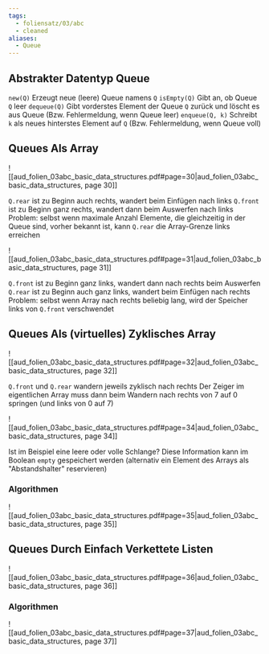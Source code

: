 ```yaml
---
tags:
  - foliensatz/03/abc
  - cleaned
aliases:
  - Queue
---
```


## Abstrakter Datentyp Queue

`new(Q)`
	Erzeugt neue (leere) Queue namens `Q`
`isEmpty(Q)`
	Gibt an, ob Queue `Q` leer
`dequeue(Q)`
	Gibt vorderstes Element der Queue `Q` zurück und löscht es aus Queue
	(Bzw. Fehlermeldung, wenn Queue leer)
`enqueue(Q, k)`
	Schreibt `k` als neues hinterstes Element auf `Q`
	(Bzw. Fehlermeldung, wenn Queue voll)

## Queues Als Array

![[aud_folien_03abc_basic_data_structures.pdf#page=30|aud_folien_03abc_basic_data_structures, page 30]]

`Q.rear` ist zu Beginn auch rechts, wandert beim Einfügen nach links
`Q.front` ist zu Beginn ganz rechts, wandert dann beim Auswerfen nach links
Problem: selbst wenn maximale Anzahl Elemente, die gleichzeitig in der Queue sind, vorher bekannt ist, kann `Q.rear` die Array-Grenze links erreichen

![[aud_folien_03abc_basic_data_structures.pdf#page=31|aud_folien_03abc_basic_data_structures, page 31]]

`Q.front` ist zu Beginn ganz links, wandert dann nach rechts beim Auswerfen
`Q.rear` ist zu Beginn auch ganz links, wandert beim Einfügen nach rechts
Problem: selbst wenn Array nach rechts beliebig lang, wird der Speicher links von `Q.front` verschwendet

## Queues Als (virtuelles) Zyklisches Array

![[aud_folien_03abc_basic_data_structures.pdf#page=32|aud_folien_03abc_basic_data_structures, page 32]]

`Q.front` und `Q.rear` wandern jeweils zyklisch nach rechts
Der Zeiger im eigentlichen Array muss dann beim Wandern nach rechts von 7 auf 0 springen (und links von 0 auf 7)

![[aud_folien_03abc_basic_data_structures.pdf#page=34|aud_folien_03abc_basic_data_structures, page 34]]

Ist im Beispiel eine leere oder volle Schlange?
Diese Information kann im Boolean `empty` gespeichert werden (alternativ ein Element des Arrays als "Abstandshalter" reservieren)

### Algorithmen

![[aud_folien_03abc_basic_data_structures.pdf#page=35|aud_folien_03abc_basic_data_structures, page 35]]

## Queues Durch Einfach Verkettete Listen

![[aud_folien_03abc_basic_data_structures.pdf#page=36|aud_folien_03abc_basic_data_structures, page 36]]

### Algorithmen

![[aud_folien_03abc_basic_data_structures.pdf#page=37|aud_folien_03abc_basic_data_structures, page 37]]